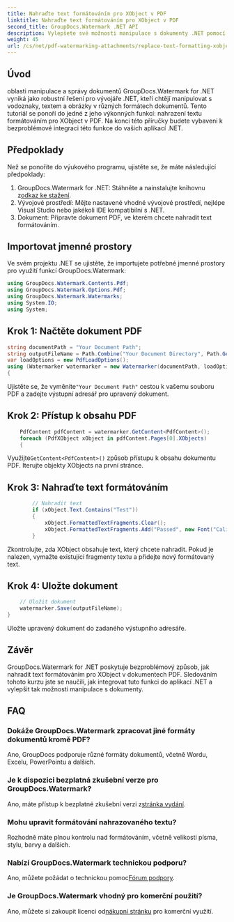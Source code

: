 ```yaml
---
title: Nahraďte text formátováním pro XObject v PDF
linktitle: Nahraďte text formátováním pro XObject v PDF
second_title: GroupDocs.Watermark .NET API
description: Vylepšete své možnosti manipulace s dokumenty .NET pomocí GroupDocs pro .NET. Naučte se, jak snadno nahradit text formátováním v PDF.
weight: 45
url: /cs/net/pdf-watermarking-attachments/replace-text-formatting-xobject-pdf/
---
```

## Úvod
oblasti manipulace a správy dokumentů GroupDocs.Watermark for .NET vyniká jako robustní řešení pro vývojáře .NET, kteří chtějí manipulovat s vodoznaky, textem a obrázky v různých formátech dokumentů. Tento tutoriál se ponoří do jedné z jeho výkonných funkcí: nahrazení textu formátováním pro XObject v PDF. Na konci této příručky budete vybaveni k bezproblémové integraci této funkce do vašich aplikací .NET.
## Předpoklady
Než se ponoříte do výukového programu, ujistěte se, že máte následující předpoklady:
1.  GroupDocs.Watermark for .NET: Stáhněte a nainstalujte knihovnu z[odkaz ke stažení](https://releases.groupdocs.com/Watermark/net/).
2. Vývojové prostředí: Mějte nastavené vhodné vývojové prostředí, nejlépe Visual Studio nebo jakékoli IDE kompatibilní s .NET.
3. Dokument: Připravte dokument PDF, ve kterém chcete nahradit text formátováním.

## Importovat jmenné prostory
Ve svém projektu .NET se ujistěte, že importujete potřebné jmenné prostory pro využití funkcí GroupDocs.Watermark:
```csharp
using GroupDocs.Watermark.Contents.Pdf;
using GroupDocs.Watermark.Options.Pdf;
using GroupDocs.Watermark.Watermarks;
using System.IO;
using System;
```
## Krok 1: Načtěte dokument PDF
```csharp
string documentPath = "Your Document Path";
string outputFileName = Path.Combine("Your Document Directory", Path.GetFileName(documentPath));
var loadOptions = new PdfLoadOptions();
using (Watermarker watermarker = new Watermarker(documentPath, loadOptions))
{
```
 Ujistěte se, že vyměníte`"Your Document Path"` cestou k vašemu souboru PDF a zadejte výstupní adresář pro upravený dokument.
## Krok 2: Přístup k obsahu PDF
```csharp
    PdfContent pdfContent = watermarker.GetContent<PdfContent>();
    foreach (PdfXObject xObject in pdfContent.Pages[0].XObjects)
    {
```
 Využijte`GetContent<PdfContent>()` způsob přístupu k obsahu dokumentu PDF. Iterujte objekty XObjects na první stránce.
## Krok 3: Nahraďte text formátováním
```csharp
        // Nahradit text
        if (xObject.Text.Contains("Test"))
        {
            xObject.FormattedTextFragments.Clear();
            xObject.FormattedTextFragments.Add("Passed", new Font("Calibri", 19, FontStyle.Bold), Color.Red, Color.Aqua);
        }
```
Zkontrolujte, zda XObject obsahuje text, který chcete nahradit. Pokud je nalezen, vymažte existující fragmenty textu a přidejte nový formátovaný text.
## Krok 4: Uložte dokument
```csharp
    // Uložit dokument
    watermarker.Save(outputFileName);
}
```
Uložte upravený dokument do zadaného výstupního adresáře.

## Závěr
GroupDocs.Watermark for .NET poskytuje bezproblémový způsob, jak nahradit text formátováním pro XObject v dokumentech PDF. Sledováním tohoto kurzu jste se naučili, jak integrovat tuto funkci do aplikací .NET a vylepšit tak možnosti manipulace s dokumenty.
## FAQ
### Dokáže GroupDocs.Watermark zpracovat jiné formáty dokumentů kromě PDF?
Ano, GroupDocs podporuje různé formáty dokumentů, včetně Wordu, Excelu, PowerPointu a dalších.
### Je k dispozici bezplatná zkušební verze pro GroupDocs.Watermark?
 Ano, máte přístup k bezplatné zkušební verzi z[stránka vydání](https://releases.groupdocs.com/).
### Mohu upravit formátování nahrazovaného textu?
Rozhodně máte plnou kontrolu nad formátováním, včetně velikosti písma, stylu, barvy a dalších.
### Nabízí GroupDocs.Watermark technickou podporu?
 Ano, můžete požádat o technickou pomoc[Fórum podpory](https://forum.groupdocs.com/c/watermark/19).
### Je GroupDocs.Watermark vhodný pro komerční použití?
 Ano, můžete si zakoupit licenci od[nákupní stránku](https://purchase.groupdocs.com/buy) pro komerční využití.